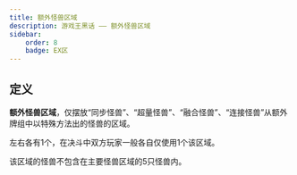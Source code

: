 ```yaml
---
title: 额外怪兽区域
description: 游戏王黑话 —— 额外怪兽区域
sidebar:
    order: 8
    badge: EX区
---
```


## 定义

**额外怪兽区域**，仅摆放“同步怪兽”、“超量怪兽”、“融合怪兽”、“连接怪兽”从额外牌组中以特殊方法出的怪兽的区域。

左右各有1个，在决斗中双方玩家一般各自仅使用1个该区域。

该区域的怪兽不包含在主要怪兽区域的5只怪兽内。
